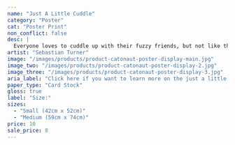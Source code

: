 ```yaml
---
name: "Just A Little Cuddle"
category: "Poster"
cat: "Poster Print"
non_conflict: false
desc: |
  Everyone loves to cuddle up with their fuzzy friends, but not like this.
artist: "Sebastian Turner"
image: "/images/products/product-catonaut-poster-display-main.jpg"
image_two: "/images/products/product-catonaut-poster-display-2.jpg"
image_three: "/images/products/product-catonaut-poster-display-3.jpg"
aria_label: "Click here if you want to learn more on the just a little cuddle poster."
paper_type: "Card Stock"
gloss: true
label: "Size:"
sizes:
  - "Small (42cm x 52cm)"
  - "Medium (59cm x 74cm)"
price: 10
sale_price: 8
---
```

